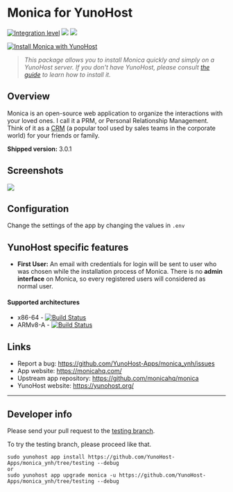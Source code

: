 # Monica for YunoHost

[![Integration level](https://dash.yunohost.org/integration/monica.svg)](https://dash.yunohost.org/appci/app/monica) ![](https://ci-apps.yunohost.org/ci/badges/monica.status.svg) ![](https://ci-apps.yunohost.org/ci/badges/monica.maintain.svg)

[![Install Monica with YunoHost](https://install-app.yunohost.org/install-with-yunohost.png)](https://install-app.yunohost.org/?app=monica)

> *This package allows you to install Monica quickly and simply on a YunoHost server.
If you don't have YunoHost, please consult [the guide](https://yunohost.org/#/install) to learn how to install it.*

## Overview
Monica is an open-source web application to organize the interactions with your loved ones. I call it a PRM, or Personal Relationship Management. Think of it as a [CRM](https://en.wikipedia.org/wiki/Customer_relationship_management) (a popular tool used by sales teams in the corporate world) for your friends or family.

**Shipped version:** 3.0.1

## Screenshots

![](https://www.monicahq.com/img/dashboard.png)

## Configuration

Change the settings of the app by changing the values in `.env`

## YunoHost specific features

- **First User:** An email with credentials for login will be sent to user who was chosen while the installation process of Monica. There is no **admin interface** on Monica, so every registered users will considered as normal user.

#### Supported architectures

* x86-64 - [![Build Status](https://ci-apps.yunohost.org/ci/logs/monica%20%28Apps%29.svg)](https://ci-apps.yunohost.org/ci/apps/monica/)
* ARMv8-A - [![Build Status](https://ci-apps-arm.yunohost.org/ci/logs/monica%20%28Apps%29.svg)](https://ci-apps-arm.yunohost.org/ci/apps/monica/)

## Links

 * Report a bug: https://github.com/YunoHost-Apps/monica_ynh/issues
 * App website: https://monicahq.com/
 * Upstream app repository: https://github.com/monicahq/monica
 * YunoHost website: https://yunohost.org/

---

## Developer info

Please send your pull request to the [testing branch](https://github.com/YunoHost-Apps/monica_ynh/tree/testing).

To try the testing branch, please proceed like that.
```
sudo yunohost app install https://github.com/YunoHost-Apps/monica_ynh/tree/testing --debug
or
sudo yunohost app upgrade monica -u https://github.com/YunoHost-Apps/monica_ynh/tree/testing --debug
```
